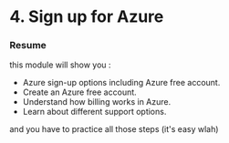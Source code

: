 # 4. Sign up for Azure


### Resume 

this module will show you :

- Azure sign-up options including Azure free account.
- Create an Azure free account.
- Understand how billing works in Azure.
- Learn about different support options.

and you have to practice all those steps (it's easy wlah)
